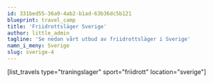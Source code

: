 ```yaml
---
id: 331bed55-36a9-4ab2-b1ad-63b36dc5b121
blueprint: travel_camp
title: 'Friidrottsläger Sverige'
author: little_admin
tagline: 'Se nedan vårt utbud av friidrottsläger i Sverige'
namn_i_meny: Sverige
slug: sverige-4
---
```

<p>[list_travels type="traningslager" sport="friidrott" location="sverige"]</p>
